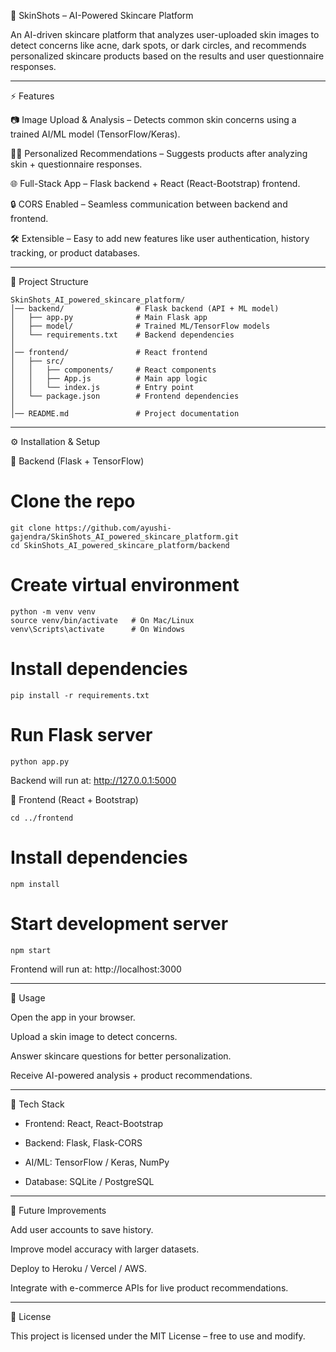 🌸 SkinShots – AI-Powered Skincare Platform

An AI-driven skincare platform that analyzes user-uploaded skin images to detect concerns like acne, dark spots, or dark circles, and recommends personalized skincare products based on the results and user questionnaire responses.

---

⚡ Features

📷 Image Upload & Analysis – Detects common skin concerns using a trained AI/ML model (TensorFlow/Keras).

🧑‍⚕️ Personalized Recommendations – Suggests products after analyzing skin + questionnaire responses.

🌐 Full-Stack App – Flask backend + React (React-Bootstrap) frontend.

🔒 CORS Enabled – Seamless communication between backend and frontend.

🛠 Extensible – Easy to add new features like user authentication, history tracking, or product databases.

---

📂 Project Structure
```
SkinShots_AI_powered_skincare_platform/
│── backend/                # Flask backend (API + ML model)
│   ├── app.py              # Main Flask app
│   ├── model/              # Trained ML/TensorFlow models
│   └── requirements.txt    # Backend dependencies
│
│── frontend/               # React frontend
│   ├── src/
│   │   ├── components/     # React components
│   │   ├── App.js          # Main app logic
│   │   └── index.js        # Entry point
│   └── package.json        # Frontend dependencies
│
│── README.md               # Project documentation
```
---

⚙️ Installation & Setup

🔹 Backend (Flask + TensorFlow)

# Clone the repo
```
git clone https://github.com/ayushi-gajendra/SkinShots_AI_powered_skincare_platform.git
cd SkinShots_AI_powered_skincare_platform/backend
```

# Create virtual environment
```
python -m venv venv
source venv/bin/activate   # On Mac/Linux
venv\Scripts\activate      # On Windows
```

# Install dependencies
```
pip install -r requirements.txt
```

# Run Flask server
```
python app.py
```

Backend will run at: http://127.0.0.1:5000

🔹 Frontend (React + Bootstrap)
```
cd ../frontend
```

# Install dependencies
```
npm install
```

# Start development server
```
npm start
```

Frontend will run at: http://localhost:3000

---

🚀 Usage

Open the app in your browser.

Upload a skin image to detect concerns.

Answer skincare questions for better personalization.

Receive AI-powered analysis + product recommendations.

---

🧠 Tech Stack

- Frontend: React, React-Bootstrap

- Backend: Flask, Flask-CORS

- AI/ML: TensorFlow / Keras, NumPy

- Database: SQLite / PostgreSQL

---

📌 Future Improvements

Add user accounts to save history.

Improve model accuracy with larger datasets.

Deploy to Heroku / Vercel / AWS.

Integrate with e-commerce APIs for live product recommendations.

---

📜 License

This project is licensed under the MIT License – free to use and modify.
